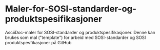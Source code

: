 # Maler-for-SOSI-standarder-og-produktspesifikasjoner
AsciiDoc-maler for SOSI-standarder og produktspesifikasjoner.  Denne kan brukes som mal ("template") for arbeid med SOSI-standarder og SOSI produktspesfikasjoner på GitHub
